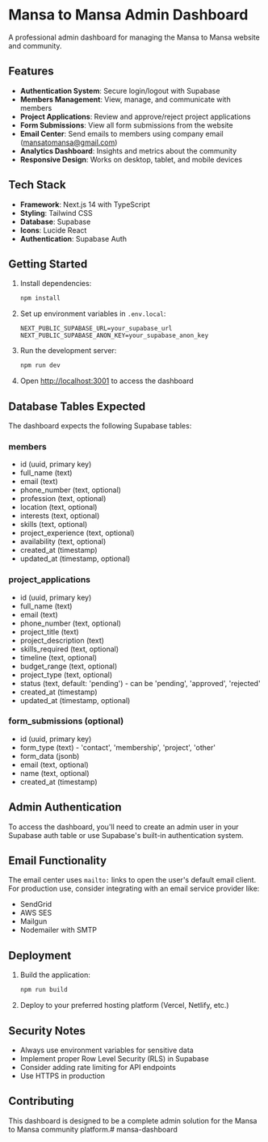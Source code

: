# Mansa to Mansa Admin Dashboard

A professional admin dashboard for managing the Mansa to Mansa website and community.

## Features

- **Authentication System**: Secure login/logout with Supabase
- **Members Management**: View, manage, and communicate with members
- **Project Applications**: Review and approve/reject project applications
- **Form Submissions**: View all form submissions from the website
- **Email Center**: Send emails to members using company email (mansatomansa@gmail.com)
- **Analytics Dashboard**: Insights and metrics about the community
- **Responsive Design**: Works on desktop, tablet, and mobile devices

## Tech Stack

- **Framework**: Next.js 14 with TypeScript
- **Styling**: Tailwind CSS
- **Database**: Supabase
- **Icons**: Lucide React
- **Authentication**: Supabase Auth

## Getting Started

1. Install dependencies:
   ```bash
   npm install
   ```

2. Set up environment variables in `.env.local`:
   ```
   NEXT_PUBLIC_SUPABASE_URL=your_supabase_url
   NEXT_PUBLIC_SUPABASE_ANON_KEY=your_supabase_anon_key
   ```

3. Run the development server:
   ```bash
   npm run dev
   ```

4. Open [http://localhost:3001](http://localhost:3001) to access the dashboard

## Database Tables Expected

The dashboard expects the following Supabase tables:

### members
- id (uuid, primary key)
- full_name (text)
- email (text)
- phone_number (text, optional)
- profession (text, optional)
- location (text, optional)
- interests (text, optional)
- skills (text, optional)
- project_experience (text, optional)
- availability (text, optional)
- created_at (timestamp)
- updated_at (timestamp, optional)

### project_applications
- id (uuid, primary key)
- full_name (text)
- email (text)
- phone_number (text, optional)
- project_title (text)
- project_description (text)
- skills_required (text, optional)
- timeline (text, optional)
- budget_range (text, optional)
- project_type (text, optional)
- status (text, default: 'pending') - can be 'pending', 'approved', 'rejected'
- created_at (timestamp)
- updated_at (timestamp, optional)

### form_submissions (optional)
- id (uuid, primary key)
- form_type (text) - 'contact', 'membership', 'project', 'other'
- form_data (jsonb)
- email (text, optional)
- name (text, optional)
- created_at (timestamp)

## Admin Authentication

To access the dashboard, you'll need to create an admin user in your Supabase auth table or use Supabase's built-in authentication system.

## Email Functionality

The email center uses `mailto:` links to open the user's default email client. For production use, consider integrating with an email service provider like:
- SendGrid
- AWS SES
- Mailgun
- Nodemailer with SMTP

## Deployment

1. Build the application:
   ```bash
   npm run build
   ```

2. Deploy to your preferred hosting platform (Vercel, Netlify, etc.)

## Security Notes

- Always use environment variables for sensitive data
- Implement proper Row Level Security (RLS) in Supabase
- Consider adding rate limiting for API endpoints
- Use HTTPS in production

## Contributing

This dashboard is designed to be a complete admin solution for the Mansa to Mansa community platform.#   m a n s a - d a s h b o a r d  
 